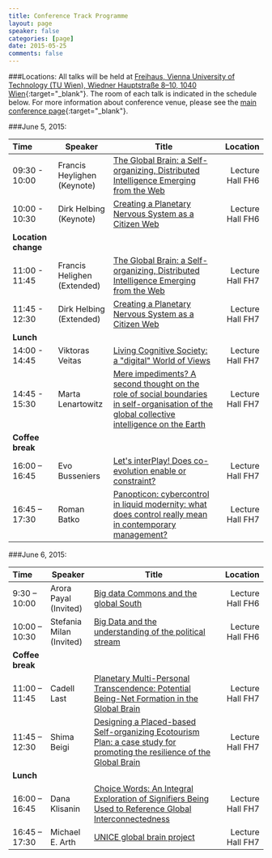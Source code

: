 ```yaml
---
title: Conference Track Programme
layout: page
speaker: false
categories: [page]
date: 2015-05-25
comments: false
---
```


###Locations:
All talks will be held at [Freihaus, Vienna University of Technology (TU Wien), Wiedner Hauptstraße 8–10, 1040 Wien](https://www.google.be/maps/place/Wiedner+Hauptstra%C3%9Fe+8-10,+Vienna+University+of+Technology,+1040+Wien,+Austria/@48.1987104,16.3675761,17z/data=!3m1!4b1!4m2!3m1!1s0x476d07830d15fc5d:0x84d23ef9c23ca958?hl=en){:target="_blank"}. The room of each talk is indicated in the schedule below. For more information about conference venue, please see the  [main conference page](http://summit.is4is.org/?p=405){:target="_blank"}.

###June 5, 2015:

|Time|Speaker|Title|Location|
|:---|---|---|---:|
|09:30 - 10:00|Francis Heylighen <br/>(Keynote)|<a href="{{site.baseurl}}/speakers/francis/">The Global Brain: a Self-organizing, Distributed Intelligence Emerging from the Web</a>|Lecture Hall FH6|
|10:00 - 10:30|Dirk Helbing <br/>(Keynote)|<a href="{{site.baseurl}}/speakers/dirk/">Creating a Planetary Nervous System as a Citizen Web</a>|Lecture Hall FH6|
|<strong>Location change</strong>|
|11:00 - 11:45|Francis Helighen <br/>(Extended)|<a href="{{site.baseurl}}/speakers/francis/">The Global Brain: a Self-organizing, Distributed Intelligence Emerging from the Web</a>|Lecture Hall FH7|
|11:45 - 12:30|Dirk Helbing <br/>(Extended)|<a href="{{site.baseurl}}/speakers/dirk/">Creating a Planetary Nervous System as a Citizen Web</a>|Lecture Hall FH7|
|<strong>Lunch</strong>|
|14:00 - 14:45|Viktoras Veitas|<a href="{{site.baseurl}}/speakers/vveitas/">Living Cognitive Society: a "digital" World of Views</a>|Lecture Hall FH7|
|14:45 - 15:30 |Marta Lenartowitz |<a href="{{site.baseurl}}/speakers/lenartowicz/">Mere impediments? A second thought on the role of social boundaries in self-organisation of the global collective intelligence on the Earth</a>|Lecture Hall FH7|
|<strong>Coffee break</strong>|
|16:00 – 16:45 |Evo Busseniers |<a href="{{site.baseurl}}/speakers/evo/">Let's interPlay! Does co-evolution enable or constraint?</a>|Lecture Hall FH7|
|16:45 – 17:30 |Roman Batko |<a href="{{site.baseurl}}/speakers/roman/">Panopticon: cybercontrol in liquid modernity: what does control really mean in contemporary management? </a>|Lecture Hall FH7|

###June 6, 2015:

|Time|Speaker|Title|Location|
|:---|---|---|---:|
|9:30 – 10:00 |Arora Payal <br/>(Invited) |<a href="{{site.baseurl}}/speakers/arora/">Big data Commons and the global South</a> |Lecture Hall FH6|
|10:00 – 10:30|Stefania Milan <br/>(Invited)|<a href="{{site.baseurl}}/speakers/milan/">Big Data and the understanding of the political stream</a>|Lecture Hall FH6|
|<strong>Coffee break</strong>|
|11:00 – 11:45|Cadell Last|<a href="{{site.baseurl}}/speakers/last/">Planetary Multi-Personal Transcendence: Potential Being-Net Formation in the Global Brain</a>|Lecture Hall FH7|
|11:45 – 12:30|Shima Beigi|<a href="{{site.baseurl}}/speakers/beigi/">Designing a Placed-based Self-organizing Ecotourism Plan: a case study for promoting the resilience of the Global Brain</a>|Lecture Hall FH7|
|<strong>Lunch</strong>|
|16:00 – 16:45|Dana Klisanin|<a href="{{site.baseurl}}/speakers/danaklisanin/">Choice Words: An Integral Exploration of Signifiers Being Used to Reference Global Interconnectedness</a>|Lecture Hall FH7|
|16:45 – 17:30|Michael E. Arth|<a href="{{site.baseurl}}/speakers/arth/">UNICE global brain project</a>|Lecture Hall FH7|

